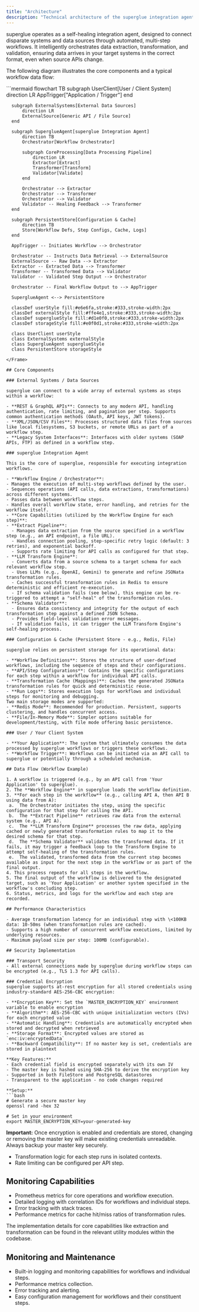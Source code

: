 ```yaml
---
title: "Architecture"
description: "Technical architecture of the superglue integration agent and its data flow"
---
```


superglue operates as a self-healing integration agent, designed to connect disparate systems and data sources through automated, multi-step workflows. It intelligently orchestrates data extraction, transformation, and validation, ensuring data arrives in your target systems in the correct format, even when source APIs change.

The following diagram illustrates the core components and a typical workflow data flow:

<Frame>
  ```mermaid
  flowchart TB
      subgraph UserClient[User / Client System]
          direction LR
          AppTrigger["Application / Trigger"]
      end
  
      subgraph ExternalSystems[External Data Sources]
          direction LR
          ExternalSource[Generic API / File Source]
      end
  
      subgraph SuperglueAgent[superglue Integration Agent]
          direction TB
          Orchestrator[Workflow Orchestrator]
          
          subgraph CoreProcessing[Data Processing Pipeline]
              direction LR
              Extractor[Extract]
              Transformer[Transform]
              Validator[Validate]
          end
          
          Orchestrator --> Extractor
          Orchestrator --> Transformer
          Orchestrator --> Validator
          Validator -- Healing Feedback --> Transformer
      end
  
      subgraph PersistentStore[Configuration & Cache]
          direction TB
          Store[Workflow Defs, Step Configs, Cache, Logs]
      end
  
      AppTrigger -- Initiates Workflow --> Orchestrator
      
      Orchestrator -- Instructs Data Retrieval --> ExternalSource
      ExternalSource -- Raw Data --> Extractor
      Extractor -- Extracted Data --> Transformer
      Transformer -- Transformed Data --> Validator
      Validator -- Validated Step Output --> Orchestrator
      
      Orchestrator -- Final Workflow Output to --> AppTrigger
  
      SuperglueAgent <--> PersistentStore
  
      classDef userStyle fill:#e6e6fa,stroke:#333,stroke-width:2px
      classDef externalStyle fill:#ffe4e1,stroke:#333,stroke-width:2px
      classDef superglueStyle fill:#d1e0f0,stroke:#333,stroke-width:2px
      classDef storageStyle fill:#e0f0d1,stroke:#333,stroke-width:2px
  
      class UserClient userStyle
      class ExternalSystems externalStyle
      class SuperglueAgent superglueStyle
      class PersistentStore storageStyle
  ```
</Frame>

## Core Components

### External Systems / Data Sources

superglue can connect to a wide array of external systems as steps within a workflow:

- **REST & GraphQL APIs**: Connects to any modern API, handling authentication, rate limiting, and pagination per step. Supports common authentication methods (OAuth, API keys, JWT tokens).
- **XML/JSON/CSV Files**: Processes structured data files from sources like local filesystems, S3 buckets, or remote URLs as part of a workflow step.
- **Legacy System Interfaces**: Interfaces with older systems (SOAP APIs, FTP) as defined in a workflow step.

### superglue Integration Agent

This is the core of superglue, responsible for executing integration workflows.

- **Workflow Engine / Orchestrator**:
  - Manages the execution of multi-step workflows defined by the user.
  - Sequences operations (API calls, data extractions, transformations) across different systems.
  - Passes data between workflow steps.
  - Handles overall workflow state, error handling, and retries for the workflow itself.
- **Core Capabilities (utilized by the Workflow Engine for each step)**:
  - **Extract Pipeline**:
    - Manages data extraction from the source specified in a workflow step (e.g., an API endpoint, a file URL).
    - Handles connection pooling, step-specific retry logic (default: 3 retries), and exponential backoff.
    - Supports rate limiting for API calls as configured for that step.
  - **LLM Transform Engine**:
    - Converts data from a source schema to a target schema for each relevant workflow step.
    - Uses LLMs (e.g., OpenAI, Gemini) to generate and refine JSONata transformation rules.
    - Caches successful transformation rules in Redis to ensure deterministic and efficient re-execution.
    - If schema validation fails (see below), this engine can be re-triggered to attempt a "self-heal" of the transformation rules.
  - **Schema Validator**:
    - Ensures data consistency and integrity for the output of each transformation step against a defined JSON Schema.
    - Provides field-level validation error messages.
    - If validation fails, it can trigger the LLM Transform Engine's self-healing process.

### Configuration & Cache (Persistent Store - e.g., Redis, File)

superglue relies on persistent storage for its operational data:

- **Workflow Definitions**: Stores the structure of user-defined workflows, including the sequence of steps and their configurations.
- **API/Step Configurations**: Contains the specific configurations for each step within a workflow for individual API calls.
- **Transformation Cache (Mappings)**: Caches the generated JSONata transformation rules for quick and deterministic reuse.
- **Run Logs**: Stores execution logs for workflows and individual steps for monitoring and debugging.
  Two main storage modes are supported:
- **Redis Mode**: Recommended for production. Persistent, supports clustering, and handles concurrent access.
- **File/In-Memory Mode**: Simpler options suitable for development/testing, with file mode offering basic persistence.

### User / Your Client System

- **Your Application**: The system that ultimately consumes the data processed by superglue workflows or triggers these workflows.
- **Workflow Trigger**: Workflows can be initiated via an API call to superglue or potentially through a scheduled mechanism.

## Data Flow (Workflow Example)

1. A workflow is triggered (e.g., by an API call from 'Your Application' to superglue).
2. The **Workflow Engine** in superglue loads the workflow definition.
3. **For each step in the workflow** (e.g., calling API A, then API B using data from A):
   a.  The Orchestrator initiates the step, using the specific configuration for that step for calling the API.
   b.  The **Extract Pipeline** retrieves raw data from the external system (e.g., API A).
   c.  The **LLM Transform Engine** processes the raw data, applying cached or newly generated transformation rules to map it to the desired schema for that step.
   d.  The **Schema Validator** validates the transformed data. If it fails, it may trigger a feedback loop to the Transform Engine to attempt self-healing of the transformation rules.
   e.  The validated, transformed data from the current step becomes available as input for the next step in the workflow or as part of the final output.
4. This process repeats for all steps in the workflow.
5. The final output of the workflow is delivered to the designated target, such as 'Your Application' or another system specified in the workflow's concluding step.
6. Status, metrics, and logs for the workflow and each step are recorded.

## Performance Characteristics

- Average transformation latency for an individual step with \<100KB data: 10-50ms (when transformation rules are cached).
- Supports a high number of concurrent workflow executions, limited by underlying resources.
- Maximum payload size per step: 100MB (configurable).

## Security Implementation

### Transport Security
- All external connections made by superglue during workflow steps can be encrypted (e.g., TLS 1.3 for API calls).

### Credential Encryption
superglue supports at-rest encryption for all stored credentials using industry-standard AES-256-CBC encryption:

- **Encryption Key**: Set the `MASTER_ENCRYPTION_KEY` environment variable to enable encryption
- **Algorithm**: AES-256-CBC with unique initialization vectors (IVs) for each encrypted value
- **Automatic Handling**: Credentials are automatically encrypted when stored and decrypted when retrieved
- **Storage Format**: Encrypted values are stored as `enc:iv:encryptedData`
- **Backward Compatibility**: If no master key is set, credentials are stored in plaintext

**Key Features:**
- Each credential field is encrypted separately with its own IV
- The master key is hashed using SHA-256 to derive the encryption key
- Supported in both FileStore and PostgreSQL datastores
- Transparent to the application - no code changes required

**Setup:**
```bash
# Generate a secure master key
openssl rand -hex 32

# Set in your environment
export MASTER_ENCRYPTION_KEY=your-generated-key
```

**Important:** Once encryption is enabled and credentials are stored, changing or removing the master key will make existing credentials unreadable. Always backup your master key securely.
- Transformation logic for each step runs in isolated contexts.
- Rate limiting can be configured per API step.

## Monitoring Capabilities

- Prometheus metrics for core operations and workflow execution.
- Detailed logging with correlation IDs for workflows and individual steps.
- Error tracking with stack traces.
- Performance metrics for cache hit/miss ratios of transformation rules.

The implementation details for core capabilities like extraction and transformation can be found in the relevant utility modules within the codebase.

## Monitoring and Maintenance

- Built-in logging and monitoring capabilities for workflows and individual steps.
- Performance metrics collection.
- Error tracking and alerting.
- Easy configuration management for workflows and their constituent steps.